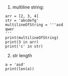 1. multiline string: 
```
arr = [2, 3, 4]
str = 'abcdefg'
multilineOfString = '''asd
qwer
'''
print(multilineOfString)
print(3 in arr)  
print('c' in str)
```
2. str length
```
a = 'asd'
print(len(a))
```